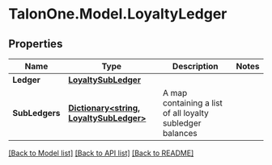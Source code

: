 
# TalonOne.Model.LoyaltyLedger

## Properties

Name | Type | Description | Notes
------------ | ------------- | ------------- | -------------
**Ledger** | [**LoyaltySubLedger**](LoyaltySubLedger.md) |  | 
**SubLedgers** | [**Dictionary&lt;string, LoyaltySubLedger&gt;**](LoyaltySubLedger.md) | A map containing a list of all loyalty subledger balances | 

[[Back to Model list]](../README.md#documentation-for-models)
[[Back to API list]](../README.md#documentation-for-api-endpoints)
[[Back to README]](../README.md)

